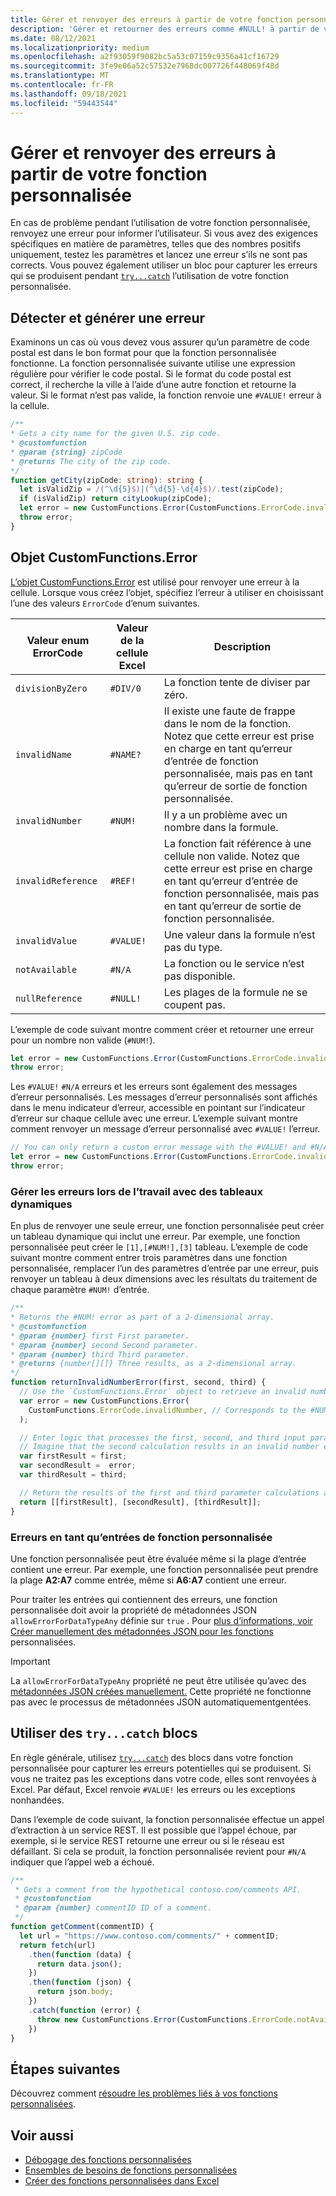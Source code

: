```yaml
---
title: Gérer et renvoyer des erreurs à partir de votre fonction personnalisée
description: 'Gérer et retourner des erreurs comme #NULL! à partir de votre fonction personnalisée.'
ms.date: 08/12/2021
ms.localizationpriority: medium
ms.openlocfilehash: a2f93059f9082bc5a53c07159c9356a41cf16729
ms.sourcegitcommit: 3fe9e06a52c57532e7968dc007726f448069f48d
ms.translationtype: MT
ms.contentlocale: fr-FR
ms.lasthandoff: 09/18/2021
ms.locfileid: "59443544"
---
```

# <a name="handle-and-return-errors-from-your-custom-function"></a>Gérer et renvoyer des erreurs à partir de votre fonction personnalisée

En cas de problème pendant l’utilisation de votre fonction personnalisée, renvoyez une erreur pour informer l’utilisateur. Si vous avez des exigences spécifiques en matière de paramètres, telles que des nombres positifs uniquement, testez les paramètres et lancez une erreur s’ils ne sont pas corrects. Vous pouvez également utiliser un bloc pour capturer les erreurs qui se produisent pendant [`try...catch`](https://developer.mozilla.org/docs/Web/JavaScript/Reference/Statements/try...catch) l’utilisation de votre fonction personnalisée.

## <a name="detect-and-throw-an-error"></a>Détecter et générer une erreur

Examinons un cas où vous devez vous assurer qu’un paramètre de code postal est dans le bon format pour que la fonction personnalisée fonctionne. La fonction personnalisée suivante utilise une expression régulière pour vérifier le code postal. Si le format du code postal est correct, il recherche la ville à l’aide d’une autre fonction et retourne la valeur. Si le format n’est pas valide, la fonction renvoie une `#VALUE!` erreur à la cellule.

```typescript
/**
* Gets a city name for the given U.S. zip code.
* @customfunction
* @param {string} zipCode
* @returns The city of the zip code.
*/
function getCity(zipCode: string): string {
  let isValidZip = /(^\d{5}$)|(^\d{5}-\d{4}$)/.test(zipCode);
  if (isValidZip) return cityLookup(zipCode);
  let error = new CustomFunctions.Error(CustomFunctions.ErrorCode.invalidValue, "Please provide a valid U.S. zip code.");
  throw error;
}
```

## <a name="the-customfunctionserror-object"></a>Objet CustomFunctions.Error

[L’objet CustomFunctions.Error](/javascript/api/custom-functions-runtime/customfunctions.error) est utilisé pour renvoyer une erreur à la cellule. Lorsque vous créez l’objet, spécifiez l’erreur à utiliser en choisissant l’une des valeurs `ErrorCode` d’enum suivantes.

|Valeur enum ErrorCode  |Valeur de la cellule Excel  |Description  |
|---------------|---------|---------|
|`divisionByZero` | `#DIV/0`  | La fonction tente de diviser par zéro. |
|`invalidName`    | `#NAME?`  | Il existe une faute de frappe dans le nom de la fonction. Notez que cette erreur est prise en charge en tant qu’erreur d’entrée de fonction personnalisée, mais pas en tant qu’erreur de sortie de fonction personnalisée. |
|`invalidNumber`  | `#NUM!`   | Il y a un problème avec un nombre dans la formule. |
|`invalidReference` | `#REF!` | La fonction fait référence à une cellule non valide. Notez que cette erreur est prise en charge en tant qu’erreur d’entrée de fonction personnalisée, mais pas en tant qu’erreur de sortie de fonction personnalisée.|
|`invalidValue`   | `#VALUE!` | Une valeur dans la formule n’est pas du type. |
|`notAvailable`   | `#N/A`    | La fonction ou le service n’est pas disponible. |
|`nullReference`  | `#NULL!`  | Les plages de la formule ne se coupent pas. |

L’exemple de code suivant montre comment créer et retourner une erreur pour un nombre non valide (`#NUM!`).

```typescript
let error = new CustomFunctions.Error(CustomFunctions.ErrorCode.invalidNumber);
throw error;
```

Les `#VALUE!` `#N/A` erreurs et les erreurs sont également des messages d’erreur personnalisés. Les messages d’erreur personnalisés sont affichés dans le menu indicateur d’erreur, accessible en pointant sur l’indicateur d’erreur sur chaque cellule avec une erreur. L’exemple suivant montre comment renvoyer un message d’erreur personnalisé avec `#VALUE!` l’erreur.

```typescript
// You can only return a custom error message with the #VALUE! and #N/A errors.
let error = new CustomFunctions.Error(CustomFunctions.ErrorCode.invalidValue, "The parameter can only contain lowercase characters.");
throw error;
```

### <a name="handle-errors-when-working-with-dynamic-arrays"></a>Gérer les erreurs lors de l’travail avec des tableaux dynamiques

En plus de renvoyer une seule erreur, une fonction personnalisée peut créer un tableau dynamique qui inclut une erreur. Par exemple, une fonction personnalisée peut créer le `[1],[#NUM!],[3]` tableau. L’exemple de code suivant montre comment entrer trois paramètres dans une fonction personnalisée, remplacer l’un des paramètres d’entrée par une erreur, puis renvoyer un tableau à deux dimensions avec les résultats du traitement de chaque paramètre `#NUM!` d’entrée.

```js
/**
* Returns the #NUM! error as part of a 2-dimensional array.
* @customfunction
* @param {number} first First parameter.
* @param {number} second Second parameter.
* @param {number} third Third parameter.
* @returns {number[][]} Three results, as a 2-dimensional array.
*/
function returnInvalidNumberError(first, second, third) {
  // Use the `CustomFunctions.Error` object to retrieve an invalid number error.
  var error = new CustomFunctions.Error(
    CustomFunctions.ErrorCode.invalidNumber, // Corresponds to the #NUM! error in the Excel UI.
  );

  // Enter logic that processes the first, second, and third input parameters.
  // Imagine that the second calculation results in an invalid number error. 
  var firstResult = first;
  var secondResult =  error;
  var thirdResult = third;

  // Return the results of the first and third parameter calculations and a #NUM! error in place of the second result. 
  return [[firstResult], [secondResult], [thirdResult]];
}
```

### <a name="errors-as-custom-function-inputs"></a>Erreurs en tant qu’entrées de fonction personnalisée

Une fonction personnalisée peut être évaluée même si la plage d’entrée contient une erreur. Par exemple, une fonction personnalisée peut prendre la plage **A2:A7** comme entrée, même si **A6:A7** contient une erreur.

Pour traiter les entrées qui contiennent des erreurs, une fonction personnalisée doit avoir la propriété de métadonnées JSON `allowErrorForDataTypeAny` définie sur `true` . Pour [plus d’informations, voir Créer manuellement des métadonnées JSON pour les fonctions](custom-functions-json.md#metadata-reference) personnalisées.

> [!IMPORTANT]
> La `allowErrorForDataTypeAny` propriété ne peut être utilisée qu’avec des [métadonnées JSON créées manuellement.](custom-functions-json.md) Cette propriété ne fonctionne pas avec le processus de métadonnées JSON automatiquementgentées.

## <a name="use-trycatch-blocks"></a>Utiliser des `try...catch` blocs

En règle générale, utilisez [`try...catch`](https://developer.mozilla.org/docs/Web/JavaScript/Reference/Statements/try...catch) des blocs dans votre fonction personnalisée pour capturer les erreurs potentielles qui se produisent. Si vous ne traitez pas les exceptions dans votre code, elles sont renvoyées à Excel. Par défaut, Excel renvoie `#VALUE!` les erreurs ou les exceptions nonhandées.

Dans l’exemple de code suivant, la fonction personnalisée effectue un appel d’extraction à un service REST. Il est possible que l’appel échoue, par exemple, si le service REST retourne une erreur ou si le réseau est défaillant. Si cela se produit, la fonction personnalisée revient pour `#N/A` indiquer que l’appel web a échoué.

```typescript
/**
 * Gets a comment from the hypothetical contoso.com/comments API.
 * @customfunction
 * @param {number} commentID ID of a comment.
 */
function getComment(commentID) {
  let url = "https://www.contoso.com/comments/" + commentID;
  return fetch(url)
    .then(function (data) {
      return data.json();
    })
    .then(function (json) {
      return json.body;
    })
    .catch(function (error) {
      throw new CustomFunctions.Error(CustomFunctions.ErrorCode.notAvailable);
    })
}
```

## <a name="next-steps"></a>Étapes suivantes

Découvrez comment [résoudre les problèmes liés à vos fonctions personnalisées](custom-functions-troubleshooting.md).

## <a name="see-also"></a>Voir aussi

* [Débogage des fonctions personnalisées](custom-functions-debugging.md)
* [Ensembles de besoins de fonctions personnalisées](../reference/requirement-sets/custom-functions-requirement-sets.md)
* [Créer des fonctions personnalisées dans Excel](custom-functions-overview.md)
